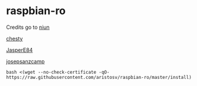 # raspbian-ro

Credits go to
[niun](https://gist.github.com/niun/34c945d70753fc9e2cc7)

[chesty](https://github.com/chesty/overlayroot)

[JasperE84](https://github.com/JasperE84/root-ro)

[josepsanzcamp](https://github.com/josepsanzcamp/root-ro)

```
bash <(wget --no-check-certificate -qO- https://raw.githubusercontent.com/aristosv/raspbian-ro/master/install)
```
